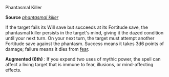 Phantasmal Killer

**Source** [_phantasmal killer_](spells/phantasmalKiller#_phantasmal-killer)

If the target fails its Will save but succeeds at its Fortitude save, the phantasmal killer persists in the target's mind, giving it the dazed condition until your next turn. On your next turn, the target must attempt another Fortitude save against the phantasm. Success means it takes 3d6 points of damage; failure means it dies from [fear](monsters/universalMonsterRules#_fear).

**Augmented (6th)** : If you expend two uses of mythic power, the spell can affect a living target that is immune to fear, illusions, or mind-affecting effects.

